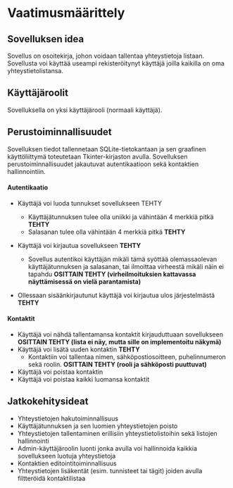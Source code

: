 # Vaatimusmäärittely

## Sovelluksen idea

Sovellus on osoitekirja, johon voidaan tallentaa yhteystietoja listaan. Sovellusta voi käyttää useampi rekisteröitynyt käyttäjä joilla kaikilla on oma yhteystietolistansa.

## Käyttäjäroolit

Sovelluksella on yksi käyttäjärooli (normaali käyttäjä).

## Perustoiminnallisuudet

Sovelluksen tiedot tallennetaan SQLite-tietokantaan ja
sen graafinen käyttöliittymä toteutetaan Tkinter-kirjaston avulla. Sovelluksen perustoiminnallisuudet jakautuvat autentikaatioon sekä kontaktien hallinnointiin.

#### Autentikaatio

- Käyttäjä voi luoda tunnukset sovellukseen TEHTY

  - Käyttäjätunnuksen tulee olla uniikki ja vähintään 4 merkkiä pitkä **TEHTY**
  - Salasanan tulee olla vähintään 4 merkkiä pitkä **TEHTY**

- Käyttäjä voi kirjautua sovellukseen **TEHTY**

  - Sovellus autentikoi käyttäjän mikäli tämä syöttää olemassaolevan käyttäjätunnuksen ja salasanan, tai ilmoittaa virheestä mikäli näin ei tapahdu **OSITTAIN TEHTY (virheilmoituksien kattavassa näyttämisessä on vielä parantamista)**

- Ollessaan sisäänkirjautunut käyttäjä voi kirjautua ulos järjestelmästä **TEHTY**

#### Kontaktit

- Käyttäjä voi nähdä tallentamansa kontaktit kirjauduttuaan sovellukseen **OSITTAIN TEHTY (lista ei näy, mutta sille on implementoitu näkymä)**
- Käyttäjä voi lisätä uuden kontaktin **TEHTY**
  - Kontaktiin voi tallentaa nimen, sähköpostiosoitteen, puhelinnumeron sekä roolin. **OSITTAIN TEHTY (rooli ja sähköposti puuttuvat)**
- Käyttäjä voi poistaa kontaktin
- Käyttäjä voi poistaa kaikki luomansa kontaktit

## Jatkokehitysideat

- Yhteystietojen hakutoiminnallisuus
- Käyttäjätunnuksen ja sen luomien yhteystietojen poisto
- Yhteystietojen tallentaminen erillisiin yhteystietolistoihin sekä listojen hallinnointi
- Admin-käyttäjäroolin luonti jonka avulla voi hallinnoida kaikkia sovellukseen luotuja yhteystietoja
- Kontaktien editointitoiminnallisuus
- Yhteystietojen lisäkentät (esim. tunnisteet tai tägit) joiden avulla filtteröidä kontaktilistaa
